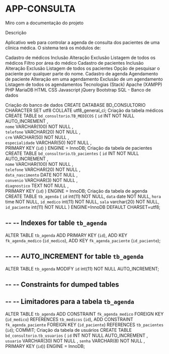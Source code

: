 # APP-CONSULTA
Miro com a documentação do projeto


Descrição

Aplicativo web para controlar a agenda de consulta dos pacientes de uma clínica médica. O sistema terá os módulos de:

Cadastro de médicos
Inclusão
Alteração
Exclusão
Listagem de todos os médicos
Filtro por área do médico
Cadastro de pacientes
Inclusão
Alteração
Exclusão
Listagem de todos os pacientes
Opção de pesquisar o paciente por qualquer parte do nome.
Cadastro de agenda
Agendamento de paciente
Alteração em uma agendamento
Exclusão de um agendamento
Listagem de todos os agendamentos
Tecnologias (Stack)
Apache (XAMPP)
PHP
MariaDB
HTML
CSS
Javascript
jQuery
Bootstrap
SQL - Banco de dados


Criação do banco de dados
CREATE DATABASE BD_CONSULTORIO CHARACTER SET utf8 COLLATE utf8_general_ci;
Criação da tabela médicos
CREATE TABLE `bd_consultorio`.`TB_MEDICOS` ( 
    `id` INT NOT NULL AUTO_INCREMENT ,  
    `nome` VARCHAR(100) NOT NULL ,  
    `telefone` VARCHAR(20) NOT NULL ,  
    `crm` VARCHAR(50) NOT NULL ,  
    `especialidade` VARCHAR(50) NOT NULL ,    
    PRIMARY KEY  (`id`)
) 
ENGINE = InnoDB;
Criação da tabela de pacientes
CREATE TABLE `bd_consultorio`.`tb_pacientes` ( 
    `id` INT NOT NULL AUTO_INCREMENT ,  
    `nome` VARCHAR(100) NOT NULL ,  
    `telefone` VARCHAR(20) NOT NULL ,  
    `data_nascimento` DATE NOT NULL ,  
    `convenio` VARCHAR(3) NOT NULL ,  
    `diagnostico` TEXT NOT NULL ,   
     PRIMARY KEY  (`id`)
) 
ENGINE = InnoDB;
Criação da tabela de agenda
CREATE TABLE `tb_agenda` (
  `id` int(11) NOT NULL,
  `data` date NOT NULL,
  `hora` time NOT NULL,
  `id_medico` int(11) NOT NULL,
  `sala` varchar(20) NOT NULL,
  `id_paciente` int(11) NOT NULL
) ENGINE=InnoDB DEFAULT CHARSET=utf8;

--
-- Indexes for table `tb_agenda`
--
ALTER TABLE `tb_agenda`
  ADD PRIMARY KEY (`id`),
  ADD KEY `fk_agenda_medico` (`id_medico`),
  ADD KEY `fk_agenda_paciente` (`id_paciente`);

--
-- AUTO_INCREMENT for table `tb_agenda`
--
ALTER TABLE `tb_agenda`
  MODIFY `id` int(11) NOT NULL AUTO_INCREMENT;

--
-- Constraints for dumped tables
--

--
-- Limitadores para a tabela `tb_agenda`
--
ALTER TABLE `tb_agenda`
  ADD CONSTRAINT `fk_agenda_medico` FOREIGN KEY (`id_medico`) REFERENCES `tb_medicos` (`id`),
  ADD CONSTRAINT `fk_agenda_paciente` FOREIGN KEY (`id_paciente`) REFERENCES `tb_pacientes` (`id`);
COMMIT;
Criação da tabela de usuários
CREATE TABLE `bd_consultorio`.`tb_usuarios` ( `id` INT NOT NULL AUTO_INCREMENT ,  `usuario` VARCHAR(30) NOT NULL ,  `senha` VARCHAR(8) NOT NULL ,    PRIMARY KEY  (`id`)) ENGINE = InnoDB;
